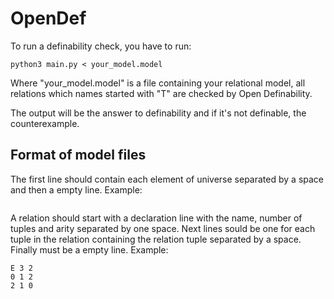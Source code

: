 # OpenDef

To run a definability check, you have to run:

```python3 main.py < your_model.model```

Where "your_model.model" is a file containing your relational model, all relations which names started with "T" are checked by Open Definability.

The output will be the answer to definability and if it's not definable, the counterexample.


## Format of model files

The first line should contain each element of universe separated by a space and then a empty line. Example:

```0 1 2

```

A relation should start with a declaration line with the name, number of tuples and arity separated by one space. Next lines sould be one for each tuple in the relation containing the relation tuple separated by a space. Finally must be a empty line. Example:

```
E 3 2
0 1 2
2 1 0

```
